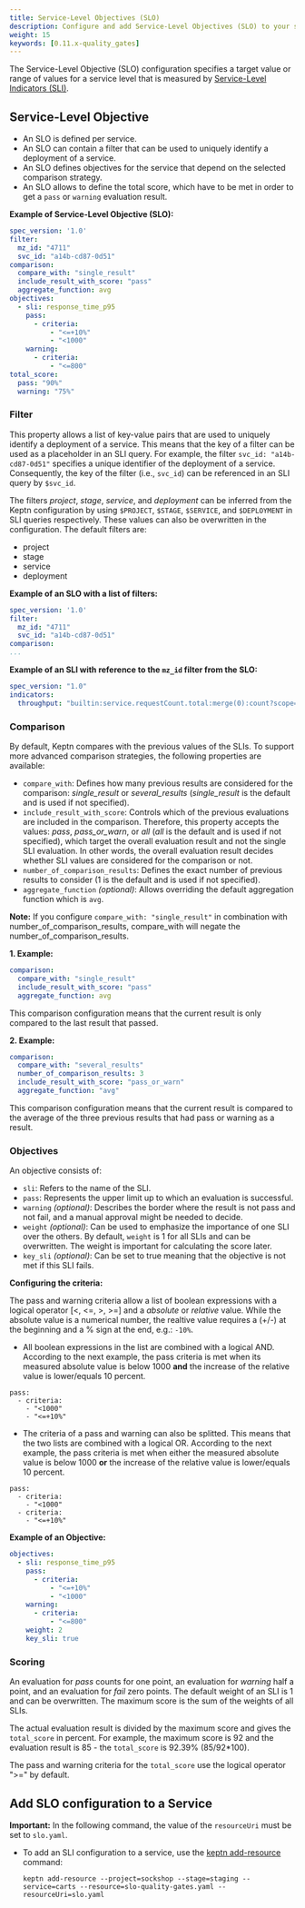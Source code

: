 ```yaml
---
title: Service-Level Objectives (SLO)
description: Configure and add Service-Level Objectives (SLO) to your service.
weight: 15
keywords: [0.11.x-quality_gates]
---
```


The Service-Level Objective (SLO) configuration specifies a target value or range of values for a service level that is measured by [Service-Level Indicators (SLI)](../sli/). 

## Service-Level Objective

* An SLO is defined per service.
* An SLO can contain a filter that can be used to uniquely identify a deployment of a service.
* An SLO defines objectives for the service that depend on the selected comparison strategy. 
* An SLO allows to define the total score, which have to be met in order to get a `pass` or `warning` evaluation result.

**Example of Service-Level Objective (SLO):**

```yaml
spec_version: '1.0'
filter:
  mz_id: "4711"
  svc_id: "a14b-cd87-0d51"
comparison:
  compare_with: "single_result"
  include_result_with_score: "pass"
  aggregate_function: avg
objectives:
  - sli: response_time_p95
    pass:
      - criteria:
          - "<=+10%"
          - "<1000"
    warning:
      - criteria:
          - "<=800"
total_score:
  pass: "90%"
  warning: "75%"
```

### Filter
This property allows a list of key-value pairs that are used to uniquely identify a deployment of a service. This means that the key of a filter can be used as a placeholder in an SLI query. For example, the filter `svc_id: "a14b-cd87-0d51"` specifies a unique identifier of the deployment of a service. Consequently, the key of the filter (i.e., `svc_id`) can be referenced in an SLI query by `$svc_id`. 

The filters *project*, *stage*, *service*, and *deployment* can be inferred from the Keptn configuration by using `$PROJECT`, `$STAGE`, `$SERVICE`, and `$DEPLOYMENT` in SLI queries respectively. These values can also be overwritten in the configuration. The default filters are:

* project
* stage
* service
* deployment

**Example of an SLO with a list of filters:**
```yaml
spec_version: '1.0'
filter:
  mz_id: "4711"
  svc_id: "a14b-cd87-0d51"
comparison:
...
```

**Example of an SLI with reference to the `mz_id` filter from the SLO:**
```yaml
spec_version: "1.0"
indicators:
  throughput: "builtin:service.requestCount.total:merge(0):count?scope=tag(keptn_service:$SERVICE),mzId($mz_id)"
```

### Comparison
By default, Keptn compares with the previous values of the SLIs. To support more advanced comparison strategies, the following properties are available: 

* `compare_with`: Defines how many previous results are considered for the comparison: *single_result* or *several_results* (*single_result* is the default and is used if not specified).
* `include_result_with_score`: Controls which of the previous evaluations are included in the comparison. Therefore, this property accepts the values: *pass*, *pass_or_warn*, or *all* (*all* is the default and is used if not specified), which target the overall evaluation result and not the single SLI evaluation. In other words, the overall evaluation result decides whether SLI values are considered for the comparison or not.
* `number_of_comparison_results`: Defines the exact number of previous results to consider (1 is the default and is used if not specified).
* `aggregate_function` *(optional)*: Allows overriding the default aggregation function which is `avg`. 

**Note:** If you configure `compare_with: "single_result"` in combination with number_of_comparison_results, compare_with will negate the number_of_comparison_results. 

**1. Example:**

```yaml
comparison:
  compare_with: "single_result"
  include_result_with_score: "pass"
  aggregate_function: avg
```
This comparison configuration means that the current result is only compared to the last result that passed. 

**2. Example:**

```yaml
comparison:
  compare_with: "several_results"
  number_of_comparison_results: 3
  include_result_with_score: "pass_or_warn"
  aggregate_function: "avg"
```

This comparison configuration means that the current result is compared to the average of the three previous results that had pass or warning as a result.

### Objectives
An objective consists of:

* `sli`: Refers to the name of the SLI.
* `pass`: Represents the upper limit up to which an evaluation is successful. 
* `warning` *(optional)*: Describes the border where the result is not pass and not fail, and a manual approval might be needed to decide. 
* `weight` *(optional)*: Can be used to emphasize the importance of one SLI over the others. By default, `weight` is 1 for all SLIs and can be overwritten. The weight is important for calculating the score later. 
* `key_sli` *(optional)*: Can be set to true meaning that the objective is not met if this SLI fails.

**Configuring the criteria:**

The pass and warning criteria allow a list of boolean expressions with a logical operator [<, <=, >, >=] and a *absolute* or *relative* value. While the absolute value is a numerical number, the realtive value requires a (+/-) at the beginning and a % sign at the end, e.g.: `-10%`. 

* All boolean expressions in the list are combined with a logical AND. According to the next example, the pass criteria is met when its measured absolute value is below 1000 **and** the increase of the relative value is lower/equals 10 percent. 

```
pass:
  - criteria:
    - "<1000"
    - "<=+10%"
```

* The criteria of a pass and warning can also be splitted. This means that the two lists are combined with a logical OR. According to the next example, the pass criteria is met when either the measured absolute value is below 1000 **or** the increase of the relative value is lower/equals 10 percent. 

```
pass:
  - criteria:
    - "<1000"
  - criteria:
    - "<=+10%"
```

**Example of an Objective:**

```yaml
objectives:
  - sli: response_time_p95
    pass:
      - criteria:
          - "<=+10%"
          - "<1000"
    warning:
      - criteria:
          - "<=800"
    weight: 2
    key_sli: true
```

### Scoring
An evaluation for *pass* counts for one point, an evaluation for *warning* half a point, and an evaluation for *fail* zero points. The default weight of an SLI is 1 and can be overwritten. The maximum score is the sum of the weights of all SLIs.

The actual evaluation result is divided by the maximum score and gives the `total_score` in percent. For example, the maximum score is 92 and the evaluation result is 85 - the `total_score` is 92.39% (85/92*100).

The pass and warning criteria for the `total_score` use the logical operator ">=" by default.

## Add SLO configuration to a Service

**Important:** In the following command, the value of the `resourceUri` must be set to `slo.yaml`.

* To add an SLI configuration to a service, use the [keptn add-resource](../../reference/cli/commands/keptn_add-resource/) command:

  ```console
  keptn add-resource --project=sockshop --stage=staging --service=carts --resource=slo-quality-gates.yaml --resourceUri=slo.yaml
  ```
